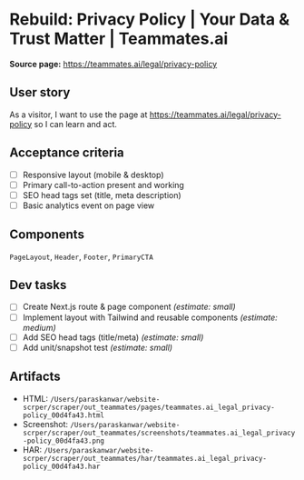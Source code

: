 # Rebuild: Privacy Policy | Your Data & Trust Matter | Teammates.ai

**Source page:** https://teammates.ai/legal/privacy-policy

## User story
As a visitor, I want to use the page at https://teammates.ai/legal/privacy-policy so I can learn and act.

## Acceptance criteria
- [ ] Responsive layout (mobile & desktop)
- [ ] Primary call-to-action present and working
- [ ] SEO head tags set (title, meta description)
- [ ] Basic analytics event on page view

## Components
`PageLayout`, `Header`, `Footer`, `PrimaryCTA`

## Dev tasks
- [ ] Create Next.js route & page component _(estimate: small)_
- [ ] Implement layout with Tailwind and reusable components _(estimate: medium)_
- [ ] Add SEO head tags (title/meta) _(estimate: small)_
- [ ] Add unit/snapshot test _(estimate: small)_

## Artifacts
- HTML: `/Users/paraskanwar/website-scrper/scraper/out_teammates/pages/teammates.ai_legal_privacy-policy_00d4fa43.html`
- Screenshot: `/Users/paraskanwar/website-scrper/scraper/out_teammates/screenshots/teammates.ai_legal_privacy-policy_00d4fa43.png`
- HAR: `/Users/paraskanwar/website-scrper/scraper/out_teammates/har/teammates.ai_legal_privacy-policy_00d4fa43.har`
